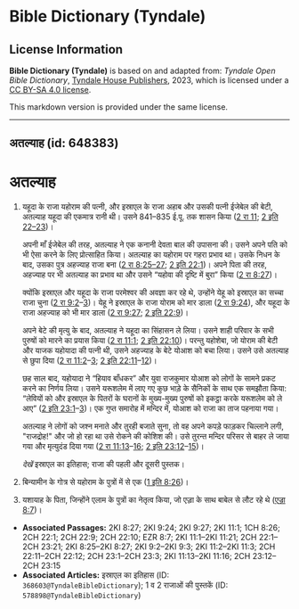 # Bible Dictionary (Tyndale)

## License Information

**Bible Dictionary (Tyndale)** is based on and adapted from: _Tyndale Open Bible Dictionary_, [Tyndale House Publishers](https://tyndaleopenresources.com/), 2023, which is licensed under a [CC BY-SA 4.0 license](https://creativecommons.org/licenses/by-sa/4.0/legalcode.en).

This markdown version is provided under the same license.



--------------------------------

## अतल्याह (id: 648383)

अतल्याह
=======

1. यहूदा के राजा यहोराम की पत्नी, और इस्राएल के राजा अहाब और उसकी पत्नी ईजेबेल की बेटी, अतल्याह यहूदा की एकमात्र रानी थी। उसने 841–835 ई.पू. तक शासन किया ([2 रा 11](https://ref.ly/2Kgs11:1-2Kgs11:21); [2 इति 22–23](https://ref.ly/2Chr22:1-2Chr23:21))।

    अपनी माँ ईजेबेल की तरह, अतल्याह ने एक कनानी देवता बाल की उपासना की। उसने अपने पति को भी ऐसा करने के लिए प्रोत्साहित किया। अतल्याह का यहोराम पर गहरा प्रभाव था। उसके निधन के बाद, उसका पुत्र अहज्याह राजा बना ([2 रा 8:25–27](https://ref.ly/2Kgs8:25-2Kgs8:27); [2 इति 22:1](https://ref.ly/2Chr22:1))। अपने पिता की तरह, अहज्याह पर भी अतल्याह का प्रभाव था और उसने “यहोवा की दृष्टि में बुरा” किया ([2 रा 8:27](https://ref.ly/2Kgs8:27))।

    क्योंकि इस्राएल और यहूदा के राजा परमेश्वर की अवज्ञा कर रहे थे, उन्होंने येहू को इस्राएल का सच्चा राजा चुना ([2 रा 9:2](https://ref.ly/2Kgs9:2-2Kgs9:3)–[3](https://ref.ly/2Kgs9:2-2Kgs9:3))। येहू ने इस्राएल के राजा योराम को मार डाला ([2 रा 9:24](https://ref.ly/2Kgs9:24)), और यहूदा के राजा अहज्याह को भी मार डाला ([2 रा 9:27](https://ref.ly/2Kgs9:27); [2 इति 22:9](https://ref.ly/2Chr22:9))।

    अपने बेटे की मृत्यु के बाद, अतल्याह ने यहूदा का सिंहासन ले लिया। उसने शाही परिवार के सभी पुरुषों को मारने का प्रयास किया ([2 रा 11:1](https://ref.ly/2Kgs11:1); [2 इति 22:10](https://ref.ly/2Chr22:10))। परन्तु यहोशेबा, जो योराम की बेटी और याजक यहोयादा की पत्नी थी, उसने अहज्याह के बेटे योआश को बचा लिया। उसने उसे अतल्याह से छुपा दिया ([2 रा 11:2](https://ref.ly/2Kgs11:2-2Kgs11:3)–[3](https://ref.ly/2Kgs11:2-2Kgs11:3); [2 इति 22:11](https://ref.ly/2Chr22:11-2Chr22:12)–[12](https://ref.ly/2Chr22:11-2Chr22:12))।

    छह साल बाद, यहोयादा ने “हियाव बाँधकर” और युवा राजकुमार योआश को लोगों के सामने प्रकट करने का निर्णय लिया। उसने यरूशलेम में लाए गए कुछ भाड़े के सैनिकों के साथ एक समझौता किया: “लेवियों को और इस्राएल के पितरों के घरानों के मुख्य\-मुख्य पुरुषों को इकट्ठा करके यरूशलेम को ले आए” ([2 इति 23:1](https://ref.ly/2Chr23:1-2Chr23:3)–[3](https://ref.ly/2Chr23:1-2Chr23:3))। एक गुप्त समारोह में मन्दिर में, योआश को राजा का ताज पहनाया गया।

    अतल्याह ने लोगों को जश्न मनाते और तुरही बजाते सुना, तो वह अपने कपड़े फाड़कर चिल्लाने लगी, "राजद्रोह!" और जो हो रहा था उसे रोकने की कोशिश की। उसे तुरन्त मन्दिर परिसर से बाहर ले जाया गया और मृत्युदंड दिया गया ([2 रा 11:13](https://ref.ly/2Kgs11:13-2Kgs11:16)–[16](https://ref.ly/2Kgs11:13-2Kgs11:16); [2 इति 23:12](https://ref.ly/2Chr23:12-2Chr23:15)–[15](https://ref.ly/2Chr23:12-2Chr23:15))।

    *देखें* इस्राएल का इतिहास; राजा की पहली और दूसरी पुस्तक।

2. बिन्यामीन के गोत्र से यहोराम के पुत्रों में से एक ([1 इति 8:26](https://ref.ly/1Chr8:26))।
3. यशायाह के पिता, जिन्होंने एलाम के पुत्रों का नेतृत्व किया, जो एज़्रा के साथ बाबेल से लौट रहे थे ([एज्रा 8:7](https://ref.ly/Ezra8:7))।

* **Associated Passages:** 2KI 8:27; 2KI 9:24; 2KI 9:27; 2KI 11:1; 1CH 8:26; 2CH 22:1; 2CH 22:9; 2CH 22:10; EZR 8:7; 2KI 11:1–2KI 11:21; 2CH 22:1–2CH 23:21; 2KI 8:25–2KI 8:27; 2KI 9:2–2KI 9:3; 2KI 11:2–2KI 11:3; 2CH 22:11–2CH 22:12; 2CH 23:1–2CH 23:3; 2KI 11:13–2KI 11:16; 2CH 23:12–2CH 23:15
* **Associated Articles:** इस्राएल का इतिहास  (ID: `368603@TyndaleBibleDictionary`); 1 व 2 राजाओं की पुस्तकें (ID: `578898@TyndaleBibleDictionary`)

